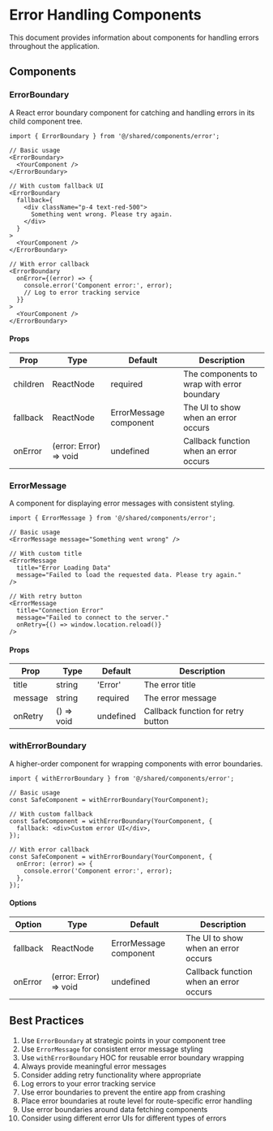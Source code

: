 # Error Handling Components

This document provides information about components for handling errors throughout the application.

## Components

### ErrorBoundary

A React error boundary component for catching and handling errors in its child component tree.

```tsx
import { ErrorBoundary } from '@/shared/components/error';

// Basic usage
<ErrorBoundary>
  <YourComponent />
</ErrorBoundary>

// With custom fallback UI
<ErrorBoundary
  fallback={
    <div className="p-4 text-red-500">
      Something went wrong. Please try again.
    </div>
  }
>
  <YourComponent />
</ErrorBoundary>

// With error callback
<ErrorBoundary
  onError={(error) => {
    console.error('Component error:', error);
    // Log to error tracking service
  }}
>
  <YourComponent />
</ErrorBoundary>
```

#### Props

| Prop | Type | Default | Description |
|------|------|---------|-------------|
| children | ReactNode | required | The components to wrap with error boundary |
| fallback | ReactNode | ErrorMessage component | The UI to show when an error occurs |
| onError | (error: Error) => void | undefined | Callback function when an error occurs |

### ErrorMessage

A component for displaying error messages with consistent styling.

```tsx
import { ErrorMessage } from '@/shared/components/error';

// Basic usage
<ErrorMessage message="Something went wrong" />

// With custom title
<ErrorMessage
  title="Error Loading Data"
  message="Failed to load the requested data. Please try again."
/>

// With retry button
<ErrorMessage
  title="Connection Error"
  message="Failed to connect to the server."
  onRetry={() => window.location.reload()}
/>
```

#### Props

| Prop | Type | Default | Description |
|------|------|---------|-------------|
| title | string | 'Error' | The error title |
| message | string | required | The error message |
| onRetry | () => void | undefined | Callback function for retry button |

### withErrorBoundary

A higher-order component for wrapping components with error boundaries.

```tsx
import { withErrorBoundary } from '@/shared/components/error';

// Basic usage
const SafeComponent = withErrorBoundary(YourComponent);

// With custom fallback
const SafeComponent = withErrorBoundary(YourComponent, {
  fallback: <div>Custom error UI</div>,
});

// With error callback
const SafeComponent = withErrorBoundary(YourComponent, {
  onError: (error) => {
    console.error('Component error:', error);
  },
});
```

#### Options

| Option | Type | Default | Description |
|--------|------|---------|-------------|
| fallback | ReactNode | ErrorMessage component | The UI to show when an error occurs |
| onError | (error: Error) => void | undefined | Callback function when an error occurs |

## Best Practices

1. Use `ErrorBoundary` at strategic points in your component tree
2. Use `ErrorMessage` for consistent error message styling
3. Use `withErrorBoundary` HOC for reusable error boundary wrapping
4. Always provide meaningful error messages
5. Consider adding retry functionality where appropriate
6. Log errors to your error tracking service
7. Use error boundaries to prevent the entire app from crashing
8. Place error boundaries at route level for route-specific error handling
9. Use error boundaries around data fetching components
10. Consider using different error UIs for different types of errors 